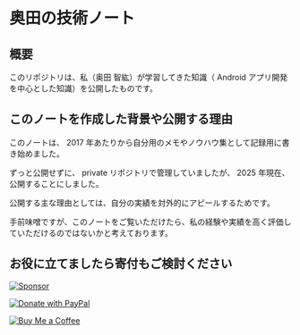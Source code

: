 # 奥田の技術ノート

## 概要

このリポジトリは、私（奥田 智紘）が学習してきた知識（ Android アプリ開発を中心とした知識）を公開したものです。

## このノートを作成した背景や公開する理由

このノートは、 2017 年あたりから自分用のメモやノウハウ集として記録用に書き始めました。

ずっと公開せずに、 private リポジトリで管理していましたが、 2025 年現在、公開することにしました。

公開する主な理由としては、自分の実績を対外的にアピールするためです。

手前味噌ですが、このノートをご覧いただけたら、私の経験や実績を高く評価していただけるのではないかと考えております。



## お役に立てましたら寄付もご検討ください

<!-- GitHub Sponsors -->
[![Sponsor](https://img.shields.io/badge/Github%20Sponsor-💖-f74343?style=flat)](https://github.com/sponsors/okuda0715tech)

<!-- PayPal -->
[![Donate with PayPal](https://img.shields.io/badge/PayPal-💰-00457C?logo=paypal&style=flat)](https://www.paypal.me/okudatomohiro)

<!-- Buy Me a Coffee -->
[![Buy Me a Coffee](https://img.shields.io/badge/Buy%20Me%20a%20Coffee-☕-FFDD00?style=flat)](https://buymeacoffee.com/okuda.tomohiro)

